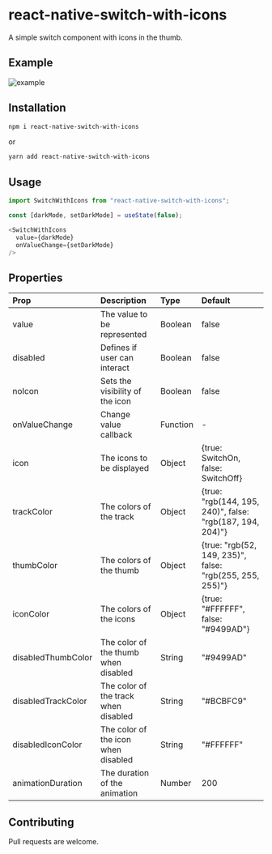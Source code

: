 # react-native-switch-with-icons

A simple switch component with icons in the thumb.

## Example

![example](./assets/example.gif)

## Installation

```bash
npm i react-native-switch-with-icons
```

or

```bash
yarn add react-native-switch-with-icons
```

## Usage

```js
import SwitchWithIcons from "react-native-switch-with-icons";

const [darkMode, setDarkMode] = useState(false);

<SwitchWithIcons
  value={darkMode}
  onValueChange={setDarkMode}
/>
```

## Properties

| Prop               | Description                          | Type     | Default                                                   |
| :----------------- | :----------------------------------- | :------- | :-------------------------------------------------------- |
| value              | The value to be represented          | Boolean  | false                                                     |
| disabled           | Defines if user can interact         | Boolean  | false                                                     |
| noIcon             | Sets the visibility of the icon      | Boolean  | false                                                     |
| onValueChange      | Change value callback                | Function | -                                                         |
| icon               | The icons to be displayed            | Object   | {true: SwitchOn, false: SwitchOff}                        |
| trackColor         | The colors of the track              | Object   | {true: "rgb(144, 195, 240)", false: "rgb(187, 194, 204)"} |
| thumbColor         | The colors of the thumb              | Object   | {true: "rgb(52, 149, 235)", false: "rgb(255, 255, 255)"}  |
| iconColor          | The colors of the icons              | Object   | {true: "#FFFFFF", false: "#9499AD"}                       |
| disabledThumbColor | The color of the thumb when disabled | String   | "#9499AD"                                                 |
| disabledTrackColor | The color of the track when disabled | String   | "#BCBFC9"                                                 |
| disabledIconColor  | The color of the icon when disabled  | String   | "#FFFFFF"                                                 |
| animationDuration  | The duration of the animation        | Number   | 200                                                       |

## Contributing

Pull requests are welcome.
